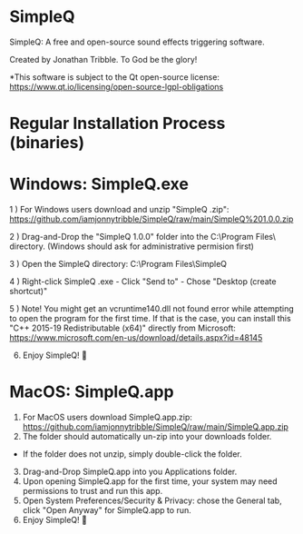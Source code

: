 # SimpleQ
SimpleQ: A free and open-source sound effects triggering software.

Created by Jonathan Tribble. To God be the glory!

*This software is subject to the Qt open-source license: https://www.qt.io/licensing/open-source-lgpl-obligations


# Regular Installation Process (binaries)

# Windows: SimpleQ.exe
1 ) For Windows users download and unzip "SimpleQ <version>.zip": https://github.com/iamjonnytribble/SimpleQ/raw/main/SimpleQ%201.0.0.zip
    
2 ) Drag-and-Drop the "SimpleQ 1.0.0" folder into the C:\Program Files\ directory. (Windows should ask for administrative permision first)
    
3 ) Open the SimpleQ directory: C:\Program Files\SimpleQ <version>
    
4 ) Right-click SimpleQ <version>.exe - Click "Send to" - Chose "Desktop (create shortcut)"
    
5 ) Note! You might get an vcruntime140.dll not found error while attempting to open the program for the first time.
    If that is the case, you can install this "C++ 2015-19 Redistributable (x64)" directly from Microsoft: https://www.microsoft.com/en-us/download/details.aspx?id=48145
    
6) Enjoy SimpleQ! 🚀
  

# MacOS: SimpleQ.app
1) For MacOS users download SimpleQ.app.zip: https://github.com/iamjonnytribble/SimpleQ/raw/main/SimpleQ.app.zip
2) The folder should automatically un-zip into your downloads folder.
  - If the folder does not unzip, simply double-click the folder.
3) Drag-and-Drop SimpleQ.app into you Applications folder.
4) Upon opening SimpleQ.app for the first time, your system may need permissions to trust and run this app.
5) Open System Preferences/Security & Privacy: chose the General tab, click "Open Anyway" for SimpleQ.app to run.
6) Enjoy SimpleQ! 🚀
